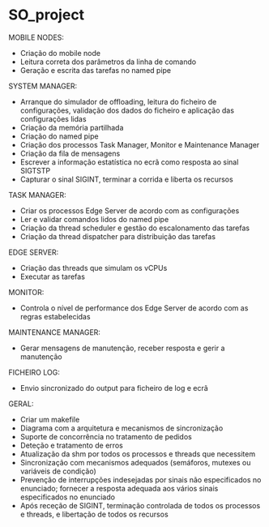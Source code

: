 # SO_project

MOBILE NODES:
- Criação do mobile node
- Leitura correta dos parâmetros da linha de comando
- Geração e escrita das tarefas no named pipe


SYSTEM MANAGER:
- Arranque do simulador de offloading, leitura do ficheiro de configurações,
validação dos dados do ficheiro e aplicação das configurações lidas
- Criação da memória partilhada
- Criação do named pipe
- Criação dos processos Task Manager, Monitor e Maintenance Manager
- Criação da fila de mensagens
- Escrever a informação estatística no ecrã como resposta ao sinal SIGTSTP
- Capturar o sinal SIGINT, terminar a corrida e liberta os recursos


TASK MANAGER:
- Criar os processos Edge Server de acordo com as configurações
- Ler e validar comandos lidos do named pipe
- Criação da thread scheduler e gestão do escalonamento das tarefas
- Criação da thread dispatcher para distribuição das tarefas


EDGE SERVER:
- Criação das threads que simulam os vCPUs
- Executar as tarefas


MONITOR:
- Controla o nível de performance dos Edge Server de acordo com as regras
estabelecidas


MAINTENANCE MANAGER:
- Gerar mensagens de manutenção, receber resposta e gerir a manutenção


FICHEIRO LOG:
- Envio sincronizado do output para ficheiro de log e ecrã


GERAL:
- Criar um makefile
- Diagrama com a arquitetura e mecanismos de sincronização
- Suporte de concorrência no tratamento de pedidos
- Deteção e tratamento de erros
- Atualização da shm por todos os processos e threads que necessitem
- Sincronização com mecanismos adequados (semáforos, mutexes ou variáveis de
condição)
- Prevenção de interrupções indesejadas por sinais não especificados no enunciado;
fornecer a resposta adequada aos vários sinais especificados no enunciado
- Após receção de SIGINT, terminação controlada de todos os processos e threads, e
libertação de todos os recursos
